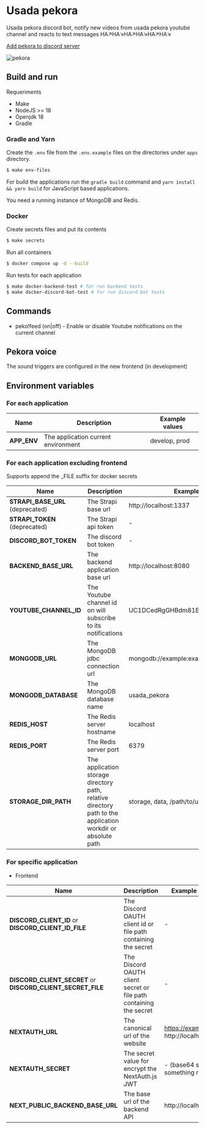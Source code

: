 # Usada pekora
Usada pekora discord bot, notify new videos from usada pekora youtube channel and reacts to text messages HA↗HA↘HA↗HA↘HA↗HA↘

[Add pekora to discord server](https://discord.com/api/oauth2/authorize?client_id=755159995720532028&permissions=3668032&scope=bot)

![pekora](https://64.media.tumblr.com/5c773af807b50ce0f223032570aae9fe/8c875e418b8e2de3-1e/s512x512u_c1/1eb8ddee17e52516a4e1f697715ef03ddb86424a.png)

## Build and run

Requeriments
* Make
* NodeJS >= 18
* Openjdk 18
* Gradle

### Gradle and Yarn

Create the ```.env``` file from the ```.env.example``` files on the directories under ```apps``` directory.

```sh
$ make env-files
```

For build the applications run the ```gradle build``` command and ```yarn install && yarn build``` for JavaScript based applications.

You need a running instance of MongoDB and Redis.

### Docker

Create secrets files and put its contents

```sh
$ make secrets
```

Run all containers

```sh
$ docker compose up -d --build
```

Run tests for each application

```sh
$ make docker-backend-test # for run backend tests
$ make docker-discord-bot-test # for run discord bot tests
```

## Commands
* peko!feed (on|off) - Enable or disable Youtube notifications on the current channel

## Pekora voice
The sound triggers are configured in the new frontend (in development)

## Environment variables

### For each application

| Name        | Description                         | Example values |
|-------------|-------------------------------------|----------------|
| **APP_ENV** | The application current environment | develop, prod  |

### For each application excluding frontend

Supports append the _FILE suffix for docker secrets

| Name                             | Description                                                                                                 | Example values                               |
|----------------------------------|-------------------------------------------------------------------------------------------------------------|----------------------------------------------|
| **STRAPI_BASE_URL** (deprecated) | The Strapi base url                                                                                         | http://localhost:1337                        |
| **STRAPI_TOKEN** (deprecated)    | The Strapi api token                                                                                        | -                                            |
| **DISCORD_BOT_TOKEN**            | The discord bot token                                                                                       | -                                            |
| **BACKEND_BASE_URL**             | The backend application base url                                                                            | http://localhost:8080                        |
| **YOUTUBE_CHANNEL_ID**           | The Youtube channel id on will subscribe to its notifications                                               | UC1DCedRgGHBdm81E1llLhOQ                     |
| **MONGODB_URL**                  | The MongoDB jdbc connection url                                                                             | mongodb://example:example@localhost:27017    |
| **MONGODB_DATABASE**             | The MongoDB database name                                                                                   | usada_pekora                                 |
| **REDIS_HOST**                   | The Redis server hostname                                                                                   | localhost                                    |
| **REDIS_PORT**                   | The Redis server port                                                                                       | 6379                                         |
| **STORAGE_DIR_PATH**             | The application storage directory path, relative directory path to the application workdir or absolute path | storage, data, /path/to/usada_pekora/storage |

### For specific application

* Frontend

| Name                                                        | Description                                                        | Example values                        |
|-------------------------------------------------------------|--------------------------------------------------------------------|---------------------------------------|
| **DISCORD_CLIENT_ID** or **DISCORD_CLIENT_ID_FILE**         | The Discord OAUTH client id or file path containing the secret     | -                                     |
| **DISCORD_CLIENT_SECRET** or **DISCORD_CLIENT_SECRET_FILE** | The Discord OAUTH client secret or file path containing the secret | -                                     |
| **NEXTAUTH_URL**                                            | The canonical url of the website                                   | https://example.com, http://localhost |
| **NEXTAUTH_SECRET**                                         | The secret value for encrypt the NextAuth.js JWT                   | - (base64 string or something random) |
| **NEXT_PUBLIC_BACKEND_BASE_URL**                            | The base url of the backend API                                    | http://localhost:8080                 |

